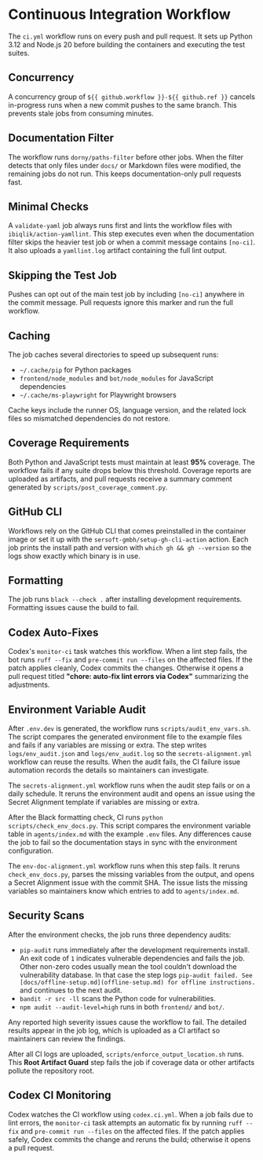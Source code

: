 # Continuous Integration Workflow

The `ci.yml` workflow runs on every push and pull request. It sets up Python
3.12 and Node.js 20 before building the containers and executing the test
suites.

## Concurrency

A concurrency group of `${{ github.workflow }}-${{ github.ref }}` cancels
in-progress runs when a new commit pushes to the same branch. This prevents
stale jobs from consuming minutes.

## Documentation Filter

The workflow runs `dorny/paths-filter` before other jobs. When the filter
detects that only files under `docs/` or Markdown files were modified, the
remaining jobs do not run. This keeps documentation-only pull requests fast.

## Minimal Checks

A `validate-yaml` job always runs first and lints the workflow files with
`ibiqlik/action-yamllint`. This step executes even when the documentation filter
skips the heavier test job or when a commit message contains `[no-ci]`.
It also uploads a `yamllint.log` artifact containing the full lint output.

## Skipping the Test Job

Pushes can opt out of the main test job by including `[no-ci]` anywhere in the
commit message. Pull requests ignore this marker and run the full workflow.

## Caching

The job caches several directories to speed up subsequent runs:

- `~/.cache/pip` for Python packages
- `frontend/node_modules` and `bot/node_modules` for JavaScript dependencies
- `~/.cache/ms-playwright` for Playwright browsers

Cache keys include the runner OS, language version, and the related lock files
so mismatched dependencies do not restore.

## Coverage Requirements

Both Python and JavaScript tests must maintain at least **95%** coverage. The
workflow fails if any suite drops below this threshold. Coverage reports are
uploaded as artifacts, and pull requests receive a summary comment generated by
`scripts/post_coverage_comment.py`.

## GitHub CLI

Workflows rely on the GitHub CLI that comes preinstalled in the container image
or set it up with the `sersoft-gmbh/setup-gh-cli-action` action. Each job prints
the install path and version with `which gh && gh --version` so the logs show
exactly which binary is in use.

## Formatting

The job runs `black --check .` after installing development requirements. Formatting issues cause the build to fail.

## Codex Auto-Fixes

Codex's `monitor-ci` task watches this workflow. When a lint step fails, the bot
runs `ruff --fix` and `pre-commit run --files` on the affected files. If the
patch applies cleanly, Codex commits the changes. Otherwise it opens a pull
request titled **"chore: auto-fix lint errors via Codex"** summarizing the
adjustments.

## Environment Variable Audit

After `.env.dev` is generated, the workflow runs `scripts/audit_env_vars.sh`.
The script compares the generated environment file to the example files and
fails if any variables are missing or extra. The step writes `logs/env_audit.json`
and `logs/env_audit.log` so the `secrets-alignment.yml` workflow can reuse the results. When the audit
fails, the CI failure issue automation records the details so maintainers can
investigate.

The `secrets-alignment.yml` workflow runs when the audit step fails or on a
daily schedule. It reruns the environment audit and opens an issue using the
Secret Alignment template if variables are missing or extra.

After the Black formatting check, CI runs `python scripts/check_env_docs.py`.
This script compares the environment variable table in `agents/index.md` with
the example `.env` files. Any differences cause the job to fail so the
documentation stays in sync with the environment configuration.

The `env-doc-alignment.yml` workflow runs when this step fails. It reruns
`check_env_docs.py`, parses the missing variables from the output, and opens a
Secret Alignment issue with the commit SHA. The issue lists the missing
variables so maintainers know which entries to add to `agents/index.md`.

## Security Scans

After the environment checks, the job runs three dependency audits:

- `pip-audit` runs immediately after the development requirements install. An
  exit code of `1` indicates vulnerable dependencies and fails the job. Other
  non-zero codes usually mean the tool couldn't download the vulnerability database. In that case the step logs `pip-audit failed. See [docs/offline-setup.md](offline-setup.md) for offline instructions.` and
  continues to the next audit.
- `bandit -r src -ll` scans the Python code for vulnerabilities.
- `npm audit --audit-level=high` runs in both `frontend/` and `bot/`.

Any reported high severity issues cause the workflow to fail. The detailed
results appear in the job log, which is uploaded as a CI artifact so
maintainers can review the findings.

After all CI logs are uploaded, `scripts/enforce_output_location.sh` runs.
This **Root Artifact Guard** step fails the job if coverage data or other
artifacts pollute the repository root.

## Codex CI Monitoring

Codex watches the CI workflow using `codex.ci.yml`. When a job fails due to lint
errors, the `monitor-ci` task attempts an automatic fix by running `ruff --fix`
and `pre-commit run --files` on the affected files. If the patch applies safely,
Codex commits the change and reruns the build; otherwise it opens a pull
request.
